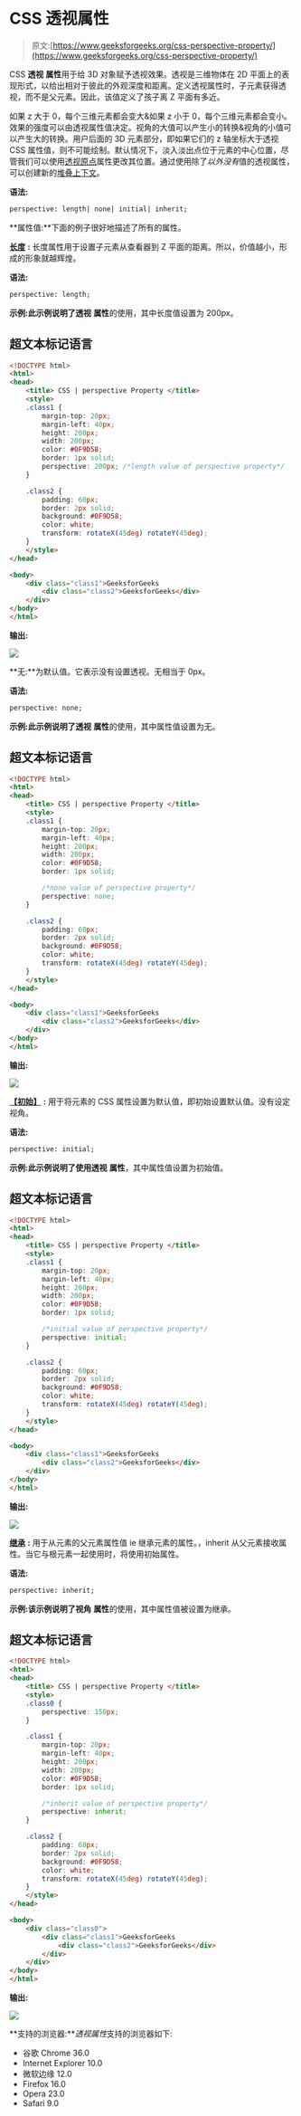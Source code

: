 # CSS 透视属性

> 原文:[https://www.geeksforgeeks.org/css-perspective-property/](https://www.geeksforgeeks.org/css-perspective-property/)

CSS **透视** **属性**用于给 3D 对象赋予透视效果。透视是三维物体在 2D 平面上的表现形式，以给出相对于彼此的外观深度和距离。定义透视属性时，子元素获得透视，而不是父元素。因此，该值定义了孩子离 Z 平面有多近。

如果 z 大于 0，每个三维元素都会变大&如果 z 小于 0，每个三维元素都会变小。效果的强度可以由透视属性值决定。视角的大值可以产生小的转换&视角的小值可以产生大的转换。用户后面的 3D 元素部分，即如果它们的 z 轴坐标大于透视 CSS 属性值，则不可能绘制。默认情况下，淡入淡出点位于元素的中心位置，尽管我们可以使用[透视原点](https://www.geeksforgeeks.org/css-perspective-origin-property/)属性更改其位置。通过使用除了*以外没有*值的透视属性，可以创建新的[堆叠上下文](https://www.geeksforgeeks.org/describe-z-index-and-how-a-stacking-context-is-formed-in-css/)。

**语法:**

```html
perspective: length| none| initial| inherit;
```

**属性值:**下面的例子很好地描述了所有的属性。

[**长度**](https://www.geeksforgeeks.org/css-length-data-type/) **:** 长度属性用于设置子元素从查看器到 Z 平面的距离。所以，价值越小，形成的形象就越辉煌。

**语法:**

```html
perspective: length;
```

**示例:**此示例说明了**透视** **属性**的使用，其中长度值设置为 200px。

## 超文本标记语言

```html
<!DOCTYPE html>
<html>
<head>
    <title> CSS | perspective Property </title>
    <style>
    .class1 {
        margin-top: 20px;
        margin-left: 40px;
        height: 200px;
        width: 200px;
        color: #0F9D58;
        border: 1px solid;
        perspective: 200px; /*length value of perspective property*/
    }

    .class2 {
        padding: 60px;
        border: 2px solid;
        background: #0F9D58;
        color: white;
        transform: rotateX(45deg) rotateY(45deg);
    }
    </style>
</head>

<body>
    <div class="class1">GeeksforGeeks
        <div class="class2">GeeksforGeeks</div>
    </div>
</body>
</html>
```

**输出:**

![](img/d2e60901008a9e7a041fa66b90db5955.png)

**无:**为默认值。它表示没有设置透视。无相当于 0px。

**语法:**

```html
perspective: none;
```

**示例:**此示例说明了**透视** **属性**的使用，其中属性值设置为无。

## 超文本标记语言

```html
<!DOCTYPE html>
<html>
<head>
    <title> CSS | perspective Property </title>
    <style>
    .class1 {
        margin-top: 20px;
        margin-left: 40px;
        height: 200px;
        width: 200px;
        color: #0F9D58;
        border: 1px solid;

        /*none value of perspective property*/
        perspective: none;
    }

    .class2 {
        padding: 60px;
        border: 2px solid;
        background: #0F9D58;
        color: white;
        transform: rotateX(45deg) rotateY(45deg);
    }
    </style>
</head>

<body>
    <div class="class1">GeeksforGeeks
        <div class="class2">GeeksforGeeks</div>
    </div>
</body>
</html>
```

**输出:**

![](img/2b27ebb42e8cba94f09724c5998e3c01.png)

[**【初始】**](https://www.geeksforgeeks.org/css-value-initial/) **:** 用于将元素的 CSS 属性设置为默认值，即初始设置默认值。没有设定视角。

**语法:**

```html
perspective: initial;
```

**示例:**此示例说明了使用**透视** **属性**，其中属性值设置为初始值。

## 超文本标记语言

```html
<!DOCTYPE html>
<html>
<head>
    <title> CSS | perspective Property </title>
    <style>
    .class1 {
        margin-top: 20px;
        margin-left: 40px;
        height: 200px;
        width: 200px;
        color: #0F9D58;
        border: 1px solid;

        /*initial value of perspective property*/
        perspective: initial;
    }

    .class2 {
        padding: 60px;
        border: 2px solid;
        background: #0F9D58;
        color: white;
        transform: rotateX(45deg) rotateY(45deg);
    }
    </style>
</head>

<body>
    <div class="class1">GeeksforGeeks
        <div class="class2">GeeksforGeeks</div>
    </div>
</body>
</html>
```

**输出:**

![](img/a76304cd7fd2033bd62fa52a095e6bff.png)

[**继承**](https://www.geeksforgeeks.org/css-value-inherit/) **:** 用于从元素的父元素属性值 ie 继承元素的属性。，inherit 从父元素接收属性。当它与根元素一起使用时，将使用初始属性。

**语法:**

```html
perspective: inherit;
```

**示例:**该示例说明了**视角** **属性**的使用，其中属性值被设置为继承。

## 超文本标记语言

```html
<!DOCTYPE html>
<html>
<head>
    <title> CSS | perspective Property </title>
    <style>
    .class0 {
        perspective: 150px;
    }

    .class1 {
        margin-top: 20px;
        margin-left: 40px;
        height: 200px;
        width: 200px;
        color: #0F9D58;
        border: 1px solid;

        /*inherit value of perspective property*/
        perspective: inherit;
    }

    .class2 {
        padding: 60px;
        border: 2px solid;
        background: #0F9D58;
        color: white;
        transform: rotateX(45deg) rotateY(45deg);
    }
    </style>
</head>

<body>
    <div class="class0">
        <div class="class1">GeeksforGeeks
            <div class="class2">GeeksforGeeks</div>
        </div>
    </div>
</body>
</html>
```

**输出:**

![](img/b1c79b61402073cbfb004110a7fbf200.png)

**支持的浏览器:***透视属性*支持的浏览器如下:

*   谷歌 Chrome 36.0
*   Internet Explorer 10.0
*   微软边缘 12.0
*   Firefox 16.0
*   Opera 23.0
*   Safari 9.0